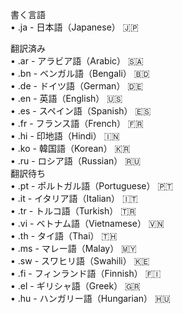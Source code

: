 書く言語  
        •	.ja - 日本語（Japanese） 🇯🇵  

翻訳済み  
        •	.ar - アラビア語（Arabic） 🇸🇦   
	•	.bn - ベンガル語（Bengali） 🇧🇩    
	•	.de - ドイツ語（German） 🇩🇪  
	•	.en - 英語（English） 🇺🇸  
	•	.es - スペイン語（Spanish） 🇪🇸  
	•	.fr - フランス語（French） 🇫🇷  
	•	.hi - 印地語（Hindi） 🇮🇳  
	•	.ko - 韓国語（Korean） 🇰🇷  
	•	.ru - ロシア語（Russian） 🇷🇺  
翻訳待ち  
	•	.pt - ポルトガル語（Portuguese） 🇵🇹  
	•	.it - イタリア語（Italian） 🇮🇹  
	•	.tr - トルコ語（Turkish） 🇹🇷  
	•	.vi - ベトナム語（Vietnamese） 🇻🇳  
	•	.th - タイ語（Thai） 🇹🇭  
	•	.ms - マレー語（Malay） 🇲🇾  
	•	.sw - スワヒリ語（Swahili） 🇰🇪  
	•	.fi - フィンランド語（Finnish） 🇫🇮  
	•	.el - ギリシャ語（Greek） 🇬🇷  
	•	.hu - ハンガリー語（Hungarian） 🇭🇺  
